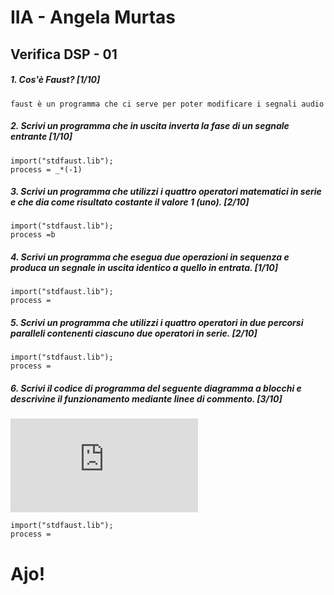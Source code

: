 # IIA - Angela Murtas

## Verifica DSP - 01

##### 1. Cos'è Faust? [1/10]

```
faust è un programma che ci serve per poter modificare i segnali audio
```
##### 2. Scrivi un programma che in uscita inverta la fase di un segnale entrante [1/10]

```
import("stdfaust.lib");
process = _*(-1)
```

##### 3. Scrivi un programma che utilizzi i quattro operatori matematici in serie e che dia come risultato costante il valore 1 (_uno_). [2/10]

```
import("stdfaust.lib");
process =b
```

##### 4. Scrivi un programma che esegua due operazioni in sequenza e produca un segnale in uscita identico a quello in entrata. [1/10]

```
import("stdfaust.lib");
process =
```

##### 5. Scrivi un programma che utilizzi i quattro operatori in due percorsi paralleli contenenti ciascuno due operatori in serie. [2/10]

```
import("stdfaust.lib");
process =
```

##### 6. Scrivi il codice di programma del seguente diagramma a blocchi e descrivine il funzionamento mediante linee di commento. [3/10]

![quattro somme parallele](https://github.com/LSSN/2019-11-21-2A-DSP/blob/master/process.pdf)

```
import("stdfaust.lib");
process =
```


# Ajo!

